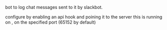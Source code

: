 bot to log chat messages sent to it by slackbot.

configure by enabling an api hook and poining it to the server this is running on , on the specified port (65152 by default)
